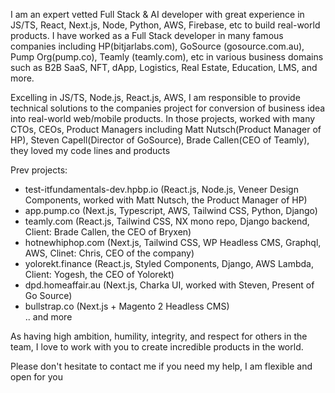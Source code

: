 I am an expert vetted Full Stack & AI developer with great experience in JS/TS, React, Next.js, Node, Python, AWS, Firebase, etc to build real-world products. 
I have worked as a Full Stack developer in many famous companies including HP(bitjarlabs.com), GoSource (gosource.com.au), Pump Org(pump.co), Teamly (teamly.com), etc in various business domains such as B2B SaaS, NFT, dApp, Logistics, Real Estate, Education, LMS, and more. 

Excelling in JS/TS, Node.js, React.js, AWS, I am responsible to provide technical solutions to the companies project for conversion of business idea into real-world web/mobile products. 
In those projects, worked with many CTOs, CEOs, Product Managers including Matt Nutsch(Product Manager of HP), Steven Capell(Director of GoSource), Brade Callen(CEO of Teamly), they loved my code lines and products

Prev projects:
 - test-itfundamentals-dev.hpbp.io (React.js, Node.js, Veneer Design Components, worked with Matt Nutsch, the Product Manager of HP)
 - app.pump.co (Next.js, Typescript, AWS, Tailwind CSS, Python, Django)
 - teamly.com (React.js, Tailwind CSS, NX mono repo, Django backend, Client: Brade Callen, the CEO of Bryxen)
 - hotnewhiphop.com (Next.js, Tailwind CSS, WP Headless CMS, Graphql, AWS, Clinet: Chris, CEO of the company)
 - yolorekt.finance (React.js, Styled Components, Django, AWS Lambda, Client: Yogesh, the CEO of Yolorekt)
 - dpd.homeaffair.au (Next.js, Charka UI, worked with Steven, Present of Go Source)
 - bullstrap.co (Next.js + Magento 2 Headless CMS)  
 .. and more

As having high ambition, humility, integrity, and respect for others in the team, I love to work with you to create incredible products in the world.

Please don't hesitate to contact me if you need my help, I am flexible and open for you
